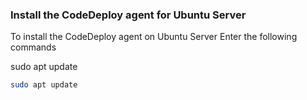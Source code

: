 ### Install the CodeDeploy agent for Ubuntu Server

To install the CodeDeploy agent on Ubuntu Server
Enter the following commands

sudo apt update
```bash
sudo apt update
```
